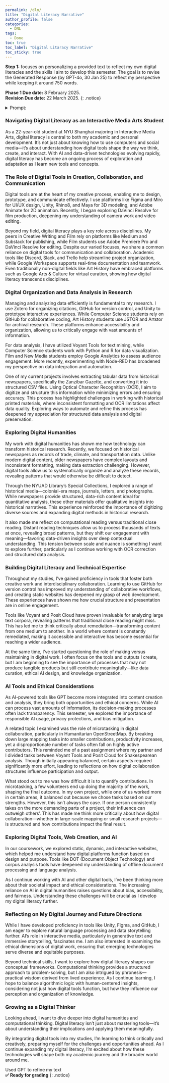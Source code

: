 ```yaml
---
permalink: /dln/
title: "Digital Literacy Narrative"
author_profile: false
categories:
  - DNL
tags:
  - Done
toc: true
toc_label: "Digital Litaracy Narrative"
toc_sticky: true
---
```

**Step 1:** focuses on personalizing a provided text to reflect my own digital literacies and the skills I aim to develop this semester. The goal is to revise the Generated Response (by GPT-4o, 30 Jan 25) to reflect my perspective while keeping it around 750 words.

**Phase 1 Due date:** 8 February 2025.
<br/>
**Revision Due date:** 22 March 2025.
{: .notice}

<!-- Collapsible -->
<details>
<summary> Prompt: </summary>
Write a 750 word reflection on digital literacy from the perspective of a 20 year old university student at a liberal arts university. Include strategies they might already know how to employ in their daily and academic lives for content creation, social interaction, as well as any platforms or software they use for research data management as well as data manipulation and analysis. Consider the different skill sets in the room given all the interdisciplinary majors ( in different fields such as Computer Science, Interactive Media, Film and New Media, Literature or Creative Writing, Art and Art History). Reflect on how digital humanities might offer new horizons on what they are studying, how collaboration might offer new avenues for developing their “computational thinking” that is in the sense of Berry and Fagerjord (A cognitive practice involving practical wisdom and reflection on computation) and how they can learn about new ways of approaching data and the world of AI. Offer critical reflection on your current abilities, what you are what you are discovering in the course as well as what kinds of new ways of thinking you would like to explore.*
</details>

### Navigating Digital Literacy as an Interactive Media Arts Student
As a 22-year-old student at NYU Shanghai majoring in Interactive Media Arts, digital literacy is central to both my academic and personal development. It’s not just about knowing how to use computers and social media—it’s about understanding how digital tools shape the way we think, create, and interact. With AI and data-driven technologies evolving rapidly, digital literacy has become an ongoing process of exploration and adaptation as I learn new tools and concepts.

### The Role of Digital Tools in Creation, Collaboration, and Communication
Digital tools are at the heart of my creative process, enabling me to design, prototype, and communicate effectively. I use platforms like Figma and Miro for UI/UX design, Unity, Rhino8, and Maya for 3D modeling, and Adobe Animate for 2D animation. Recently, I began exploring DaVinci Resolve for film production, deepening my understanding of camera work and video editing.

Beyond my field, digital literacy plays a key role across disciplines. My peers in Creative Writing and Film rely on platforms like Medium and Substack for publishing, while Film students use Adobe Premiere Pro and DaVinci Resolve for editing. Despite our varied focuses, we share a common reliance on digital tools for communication and collaboration. Academic tools like Discord, Slack, and Trello help streamline project organization, while Google Workspace supports real-time documentation and teamwork. Even traditionally non-digital fields like Art History have embraced platforms such as Google Arts & Culture for virtual curation, showing how digital literacy transcends disciplines.

### Digital Organization and Data Analysis in Research
Managing and analyzing data efficiently is fundamental to my research. I use Zotero for organizing citations, GitHub for version control, and Unity to prototype interactive experiences. While Computer Science students rely on GitHub for collaborative coding, Art History students use JSTOR and Artstor for archival research. These platforms enhance accessibility and organization, allowing us to critically engage with vast amounts of information.

For data analysis, I have utilized Voyant Tools for text mining, while Computer Science students work with Python and R for data visualization. Film and New Media students employ Google Analytics to assess audience engagement. More recently, experimenting with Node-RED has broadened my perspective on data integration and automation.

One of my current projects involves extracting tabular data from historical newspapers, specifically the Zanzibar Gazette, and converting it into structured CSV files. Using Optical Character Recognition (OCR), I aim to digitize and structure this information while minimizing errors and ensuring accuracy. This process has highlighted challenges in working with historical printed materials, where inconsistent formatting and OCR limitations affect data quality. Exploring ways to automate and refine this process has deepened my appreciation for structured data analysis and digital preservation.

### Exploring Digital Humanities
My work with digital humanities has shown me how technology can transform historical research. Recently, we focused on historical newspapers as records of trade, climate, and transportation data. Unlike modern digital content, older newspapers have complex layouts and inconsistent formatting, making data extraction challenging. However, digital tools allow us to systematically organize and analyze these records, revealing patterns that would otherwise be difficult to detect.

Through the NYUAD Library’s Special Collections, I explored a range of historical media—colonial-era maps, journals, letters, and photographs. While newspapers provide structured, data-rich content ideal for quantitative analysis, these other materials offer qualitative insights into historical narratives. This experience reinforced the importance of digitizing diverse sources and expanding digital methods in historical research.

It also made me reflect on computational reading versus traditional close reading. Distant reading techniques allow us to process thousands of texts at once, revealing broad patterns, but they shift our engagement with meaning—favoring data-driven insights over deep contextual understanding. This tension between scale and nuance is something I want to explore further, particularly as I continue working with OCR correction and structured data analysis.

### Building Digital Literacy and Technical Expertise
Throughout my studies, I’ve gained proficiency in tools that foster both creative work and interdisciplinary collaboration. Learning to use GitHub for version control has improved my understanding of collaborative workflows, and creating static websites has deepened my grasp of web development. These experiences have shown me how crucial structure and presentation are in online engagement.

Tools like Voyant and Posit Cloud have proven invaluable for analyzing large text corpora, revealing patterns that traditional close reading might miss. This has led me to think critically about remediation—transforming content from one medium to another. In a world where content is constantly remediated, making it accessible and interactive has become essential for reaching a wider audience.

At the same time, I’ve started questioning the role of making versus maintaining in digital work. I often focus on the tools and outputs I create, but I am beginning to see the importance of processes that may not produce tangible products but still contribute meaningfully—like data curation, ethical AI design, and knowledge organization.

### AI Tools and Ethical Considerations
As AI-powered tools like GPT become more integrated into content creation and analysis, they bring both opportunities and ethical concerns. While AI can process vast amounts of information, its decision-making processes often lack transparency. This semester, we explored the importance of responsible AI usage, privacy protections, and bias mitigation.

A related topic I examined was the role of microtasking in digital collaboration, particularly in Humanitarian OpenStreetMap. By breaking down large mapping tasks into smaller contributions, productivity increases, yet a disproportionate number of tasks often fall on highly active contributors. This reminded me of a past assignment where my partner and I divided tasks between Voyant Tools and Posit Cloud for Shakespearean analysis. Though initially appearing balanced, certain aspects required significantly more effort, leading to reflections on how digital collaboration structures influence participation and output.

What stood out to me was how difficult it is to quantify contributions. In microtasking, a few volunteers end up doing the majority of the work, shaping the final outcome. In my own project, while one of us worked more in certain areas, it balanced out because we chose tasks based on our strengths. However, this isn’t always the case. If one person consistently takes on the more demanding parts of a project, their influence can outweigh others’. This has made me think more critically about how digital collaboration—whether in large-scale mapping or small research projects—is structured and how contributions impact the final result.

### Exploring Digital Tools, Web Creation, and AI
In our coursework, we explored static, dynamic, and interactive websites, which helped me understand how digital platforms function based on design and purpose. Tools like DOT (Document Object Technology) and corpus analysis tools have deepened my understanding of offline document processing and language analysis.

As I continue working with AI and other digital tools, I’ve been thinking more about their societal impact and ethical considerations. The increasing reliance on AI in digital humanities raises questions about bias, accessibility, and fairness. Understanding these challenges will be crucial as I develop my digital literacy further.

### Reflecting on My Digital Journey and Future Directions
While I have developed proficiency in tools like Unity, Figma, and GitHub, I am eager to explore natural language processing and data storytelling further. AI’s role in interactive media, particularly in generative text and immersive storytelling, fascinates me. I am also interested in examining the ethical dimensions of digital work, ensuring that emerging technologies serve diverse and equitable purposes.

Beyond technical skills, I want to explore how digital literacy shapes our conceptual frameworks. Computational thinking provides a structured approach to problem-solving, but I am also intrigued by phronesis—practical wisdom derived from lived experience. As I continue learning, I hope to balance algorithmic logic with human-centered insights, considering not just how digital tools function, but how they influence our perception and organization of knowledge.

### Growing as a Digital Thinker
Looking ahead, I want to dive deeper into digital humanities and computational thinking. Digital literacy isn’t just about mastering tools—it’s about understanding their implications and applying them meaningfully.

By integrating digital tools into my studies, I’m learning to think critically and creatively, preparing myself for the challenges and opportunities ahead. As I continue expanding my digital literacy, I’m excited about how these technologies will shape both my academic journey and the broader world around me.

Used GPT to refine my text
<br/>
**✅ Ready for grading**
{: .notice}